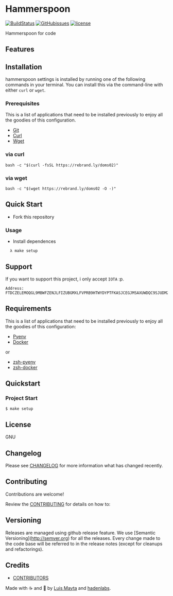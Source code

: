 # Hammerspoon

[![BuildStatus](https://travis-ci.org/luismayta/hammerspoon.svg)](https://travis-ci.org/luismayta/hammerspoon) [![GitHubissues](https://img.shields.io/github/issues/luismayta/hammerspoon.svg)](https://github.com/luismayta/hammerspoon/issues) [![license](https://img.shields.io/github/license/mashape/apistatus.svg?style=flat-square)](LICENSE)

Hammerspoon for code

## Features

## Installation

hammerspoon settings is installed by running one of the following commands in your terminal. You can install this via the command-line with either `curl` or `wget`.

### Prerequisites

This is a list of applications that need to be installed previously to enjoy all the goodies of this configuration.

- [Git](http://git-scm.com)
- [Curl](https://github.com/bagder/curl)
- [Wget](http://www.gnu.org/software/wget)

### via curl

`bash -c "$(curl -fsSL https://rebrand.ly/doms02)"`

### via wget

`bash -c "$(wget https://rebrand.ly/doms02 -O -)"`

## Quick Start

- Fork this repository

### Usage

- Install dependences

```
  λ make setup
```

## Support

If you want to support this project, i only accept `IOTA` :p.

```{.sourceCode .bash}
Address: FTDCZELEMOQGL9MBWFZENJLFIZUBGMXLFVPRB9HTWYDYPTFKASJCEGJMSAXUWDQC9SJUDMZVIQKACQEEYPEUYLAMMD
```

## Requirements

This is a list of applications that need to be installed previously to enjoy all the goodies of this configuration:

- [Pyenv](https://github.com/pyenv/pyenv)
- [Docker](https://www.docker.com/)

or

- [zsh-pyenv](https://github.com/luismayta/zsh-pyenv)
- [zsh-docker](https://github.com/luismayta/zsh-docker)

## Quickstart

### Project Start

```{.bash}
$ make setup
```

## License

GNU

## Changelog

Please see [CHANGELOG](CHANGELOG.md) for more information what has changed recently.

## Contributing

Contributions are welcome!

Review the [CONTRIBUTING](docs/contributing.md) for details on how to:

## Versioning

Releases are managed using github release feature. We use \[Semantic Versioning\](<http://semver.org>) for all the releases. Every change made to the code base will be referred to in the release notes (except for cleanups and refactorings).

## Credits

- [CONTRIBUTORS](docs/authors.md)

Made with :coffee: and :pizza: by [Luis Mayta](https://github.com/luismayta) and [hadenlabs](https://github.com/hadenlabs).
